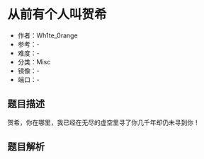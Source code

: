 # 从前有个人叫贺希

- 作者：Wh1te_0range
- 参考：-
- 难度：-
- 分类：Misc
- 镜像：-
- 端口：-

## 题目描述

贺希，你在哪里，我已经在无尽的虚空里寻了你几千年却仍未寻到你！

## 题目解析
